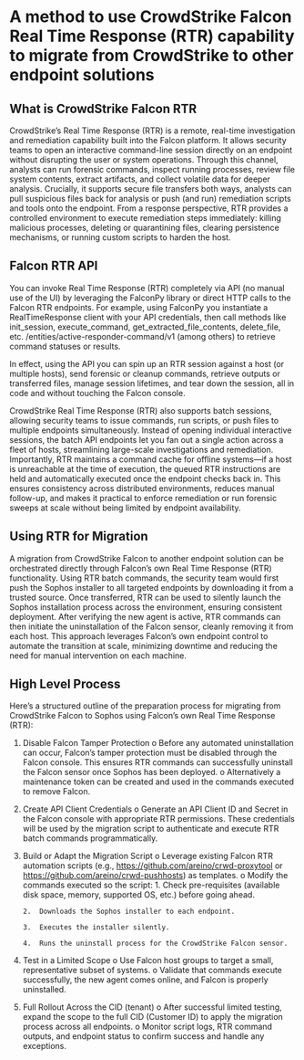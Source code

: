 # A method to use CrowdStrike Falcon Real Time Response (RTR) capability to migrate from CrowdStrike to other endpoint solutions
 
## What is CrowdStrike Falcon RTR
 
CrowdStrike’s Real Time Response (RTR) is a remote, real-time investigation and remediation capability built into the Falcon platform. It allows security teams to open an interactive command-line session directly on an endpoint without disrupting the user or system operations. Through this channel, analysts can run forensic commands, inspect running processes, review file system contents, extract artifacts, and collect volatile data for deeper analysis. Crucially, it supports secure file transfers both ways, analysts can pull suspicious files back for analysis or push (and run) remediation scripts and tools onto the endpoint. From a response perspective, RTR provides a controlled environment to execute remediation steps immediately: killing malicious processes, deleting or quarantining files, clearing persistence mechanisms, or running custom scripts to harden the host.
 
## Falcon RTR API
 
You can invoke Real Time Response (RTR) completely via API (no manual use of the UI) by leveraging the FalconPy library or direct HTTP calls to the Falcon RTR endpoints. For example, using FalconPy you instantiate a RealTimeResponse client with your API credentials, then call methods like init_session, execute_command, get_extracted_file_contents, delete_file, etc.
/entities/active-responder-command/v1 (among others) to retrieve command statuses or results.
 
In effect, using the API you can spin up an RTR session against a host (or multiple hosts), send forensic or cleanup commands, retrieve outputs or transferred files, manage session lifetimes, and tear down the session, all in code and without touching the Falcon console.
 
CrowdStrike Real Time Response (RTR) also supports batch sessions, allowing security teams to issue commands, run scripts, or push files to multiple endpoints simultaneously. Instead of opening individual interactive sessions, the batch API endpoints let you fan out a single action across a fleet of hosts, streamlining large-scale investigations and remediation. Importantly, RTR maintains a command cache for offline systems—if a host is unreachable at the time of execution, the queued RTR instructions are held and automatically executed once the endpoint checks back in. This ensures consistency across distributed environments, reduces manual follow-up, and makes it practical to enforce remediation or run forensic sweeps at scale without being limited by endpoint availability.
 
## Using RTR for Migration
 
A migration from CrowdStrike Falcon to another endpoint solution can be orchestrated directly through Falcon’s own Real Time Response (RTR) functionality. Using RTR batch commands, the security team would first push the Sophos installer to all targeted endpoints by downloading it from a trusted source. Once transferred, RTR can be used to silently launch the Sophos installation process across the environment, ensuring consistent deployment. After verifying the new agent is active, RTR commands can then initiate the uninstallation of the Falcon sensor, cleanly removing it from each host. This approach leverages Falcon’s own endpoint control to automate the transition at scale, minimizing downtime and reducing the need for manual intervention on each machine.
 
## High Level Process
 
Here’s a structured outline of the preparation process for migrating from CrowdStrike Falcon to Sophos using Falcon’s own Real Time Response (RTR):
 
1.	Disable Falcon Tamper Protection
    o	Before any automated uninstallation can occur, Falcon’s tamper protection must be disabled through the Falcon console. This ensures RTR commands can successfully uninstall the Falcon sensor once Sophos has been deployed.
    o	Alternatively a maintenance token can be created and used in the commands executed to remove Falcon.
2.	Create API Client Credentials
    o	Generate an API Client ID and Secret in the Falcon console with appropriate RTR permissions. These credentials will be used by the migration script to authenticate and execute RTR batch commands programmatically.
3.	Build or Adapt the Migration Script
    o	Leverage existing Falcon RTR automation scripts (e.g., https://github.com/areino/crwd-proxytool or https://github.com/areino/crwd-pushhosts) as templates.
    o	Modify the commands executed so the script:
        1.	Check pre-requisites (available disk space, memory, supported OS, etc.) before going ahead.

        2.	Downloads the Sophos installer to each endpoint.

        3.	Executes the installer silently.

        4.	Runs the uninstall process for the CrowdStrike Falcon sensor.
4.	Test in a Limited Scope
    o	Use Falcon host groups to target a small, representative subset of systems.
    o	Validate that commands execute successfully, the new agent comes online, and Falcon is properly uninstalled.
5.	Full Rollout Across the CID (tenant)
    o	After successful limited testing, expand the scope to the full CID (Customer ID) to apply the migration process across all endpoints.
    o	Monitor script logs, RTR command outputs, and endpoint status to confirm success and handle any exceptions.
 
 

